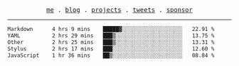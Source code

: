<p align="center">
  <samp>
    <a href="https://everfu.cn">me</a> .
    <a href="https://bloh.everfu.cn">blog</a> .
    <a href="https://everfu.cn/projects/">projects</a> .
    <a href="https://twitter.com/everfu8">tweets</a> .
    <a href="https://ko-fi.com/everfu">sponsor</a>
  </samp>
</p>

---

<!--START_SECTION:waka-->

```txt
Markdown      4 hrs 9 mins    █████▓░░░░░░░░░░░░░░░░░░░   22.91 %
YAML          2 hrs 29 mins   ███▒░░░░░░░░░░░░░░░░░░░░░   13.75 %
Other         2 hrs 25 mins   ███▒░░░░░░░░░░░░░░░░░░░░░   13.31 %
Stylus        2 hrs 17 mins   ███░░░░░░░░░░░░░░░░░░░░░░   12.60 %
JavaScript    1 hr 36 mins    ██▒░░░░░░░░░░░░░░░░░░░░░░   08.84 %
```

<!--END_SECTION:waka-->
